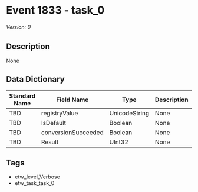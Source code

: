 # Event 1833 - task_0
###### Version: 0

## Description
None

## Data Dictionary
|Standard Name|Field Name|Type|Description|Sample Value|
|---|---|---|---|---|
|TBD|registryValue|UnicodeString|None|`None`|
|TBD|IsDefault|Boolean|None|`None`|
|TBD|conversionSucceeded|Boolean|None|`None`|
|TBD|Result|UInt32|None|`None`|

## Tags
* etw_level_Verbose
* etw_task_task_0